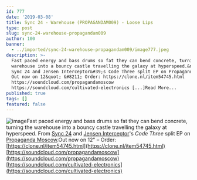 ```yaml
---
id: 777
date: '2019-03-08'
title: Sync 24 - Warehouse (PROPAGANDAM009) - Loose Lips
type: post
slug: sync-24-warehouse-propagandam009
author: 100
banner:
  - ../imported/sync-24-warehouse-propagandam009/image777.jpeg
description: >-
  Fast paced energy and bass drums so fat they can bend concrete, turning the
  warehouse into a bouncy castle travelling the galaxy at hyperspeed.&nbsp; From
  Sync 24 and Jensen Interceptor&#39;s Code Three split EP on Propaganda Moscow.
  Out now on 12&quot; &#8211; Order: https://clone.nl/item54745.html
  https://soundcloud.com/propagandamoscow
  https://soundcloud.com/cultivated-electronics [...]Read More...
published: true
tags: []
featured: false
---
```

![image](../../imported/sync-24-warehouse-propagandam009/image777.jpeg)Fast paced energy and bass drums so fat they can bend concrete, turning the warehouse into a bouncy castle travelling the galaxy at hyperspeed. From [Sync 24](https://www.residentadvisor.net/dj/sync24) and [Jensen Interceptor](https://www.residentadvisor.net/dj/jenseninterceptor)'s _Code Three_ split EP on [Propaganda Moscow](http://www.propagandamoscow.com/).Out now on 12" – Order: [https://clone.nl/item54745.html](https://clone.nl/item54745.html)[https://soundcloud.com/propagandamoscow](https://soundcloud.com/propagandamoscow)[https://soundcloud.com/cultivated-electronics](https://soundcloud.com/cultivated-electronics)